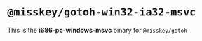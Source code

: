 # `@misskey/gotoh-win32-ia32-msvc`

This is the **i686-pc-windows-msvc** binary for `@misskey/gotoh`
